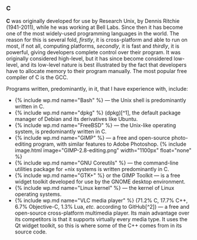 ### C
**C** was originally developed for use by Research Unix, by Dennis Ritchie (1941-2011), while he was working at Bell Labs. Since then it has become one of the most widely-used programming languages in the world. The reason for this is several fold, *firstly*, it is cross-platform and able to run on most, if not all, computing platforms, *secondly*, it is fast and *thirdly*, it is powerful, giving developers complete control over their program. It was originally considered high-level, but it has since become considered low-level, and its low-level nature is best illustrated by the fact that developers have to allocate memory to their program manually. The most popular free compiler of C is the GCC.

Programs written, predominantly, in it, that I have experience with, include:
* {% include wp.md name="Bash" %} &mdash; the Unix shell is predominantly written in C.
* {% include wp.md name="dpkg" %} (dpkg)[^1], the default package manager of Debian and its derivatives like Ubuntu.
* {% include wp.md name="FreeBSD" %} &mdash; the Unix-like operating system, is predominantly written in C.
* {% include wp.md name="GIMP" %} &mdash; a free and open-source photo-editing program, with similar features to Adobe Photoshop.
{% include image.html image="GIMP-2.8-editing.png" width="1100px" float="none" %}
* {% include wp.md name="GNU Coreutils" %} &mdash; the command-line utilities package for &#43;nix systems is written predominantly in C.
* {% include wp.md name="GTK+" %} or the GIMP Toolkit &mdash; is a free widget toolkit developed for use by the GNOME desktop environment.
* {% include wp.md name="Linux kernel" %} &mdash; the kernel of Linux operating systems.
* {% include wp.md name="VLC media player" %} (71.2% C, 17.7% C++, 6.7% Objective-C, 1.3% Lua, *etc.* according to GitHub[^2]) &mdash; a free and open-source cross-platform multimedia player. Its main advantage over its competitors is that it supports virtually every media type. It uses the Qt widget toolkit, so this is where some of the C++ comes from in its source code.
